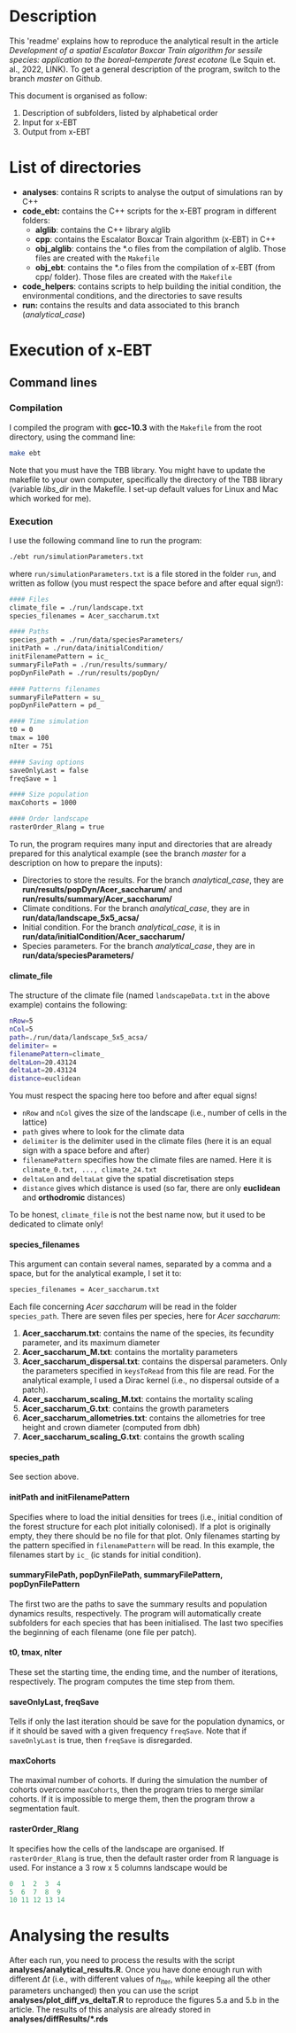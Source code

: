 # Description

This 'readme' explains how to reproduce the analytical result in the article *Development of a spatial Escalator Boxcar Train algorithm for sessile species: application to the boreal–temperate forest ecotone* (Le Squin et. al., 2022, LINK). To get a general description of the program, switch to the branch *master* on Github.

This document is organised as follow:

1. Description of subfolders, listed by alphabetical order
2. Input for x-EBT
3. Output from x-EBT

# List of directories

- **analyses**: contains R scripts to analyse the output of simulations ran by C++
- **code_ebt:** contains the C++ scripts for the x-EBT program in different folders:
	- **alglib**: contains the C++ library alglib
	- **cpp**: contains the Escalator Boxcar Train algorithm (x-EBT) in C++
	- **obj_alglib**: contains the *.o files from the compilation of alglib. Those files are created with the `Makefile`
	- **obj_ebt**: contains the *.o files from the compilation of x-EBT (from cpp/ folder). Those files are created with the `Makefile`
- **code_helpers**: contains scripts to help building the initial condition, the environmental conditions, and the directories to save results
- **run:** contains the results and data associated to this branch (*analytical_case*)

# Execution of x-EBT

## Command lines

### Compilation

I compiled the program with **gcc-10.3** with the `Makefile` from the root directory, using the command line:

```sh
make ebt
```

Note that you must have the TBB library. You might have to update the makefile to your own computer, specifically the directory of the TBB library (variable *libs_dir* in the Makefile. I set-up default values for Linux and Mac which worked for me).

### Execution

I use the following command line to run the program:

```sh
./ebt run/simulationParameters.txt
```

where `run/simulationParameters.txt` is a file stored in the folder `run`, and written as follow (you must respect the space before and after equal sign!):

```bash
#### Files
climate_file = ./run/landscape.txt
species_filenames = Acer_saccharum.txt

#### Paths
species_path = ./run/data/speciesParameters/
initPath = ./run/data/initialCondition/
initFilenamePattern = ic_
summaryFilePath = ./run/results/summary/
popDynFilePath = ./run/results/popDyn/

#### Patterns filenames
summaryFilePattern = su_
popDynFilePattern = pd_

#### Time simulation
t0 = 0
tmax = 100
nIter = 751

#### Saving options
saveOnlyLast = false
freqSave = 1

#### Size population
maxCohorts = 1000

#### Order landscape
rasterOrder_Rlang = true
```

To run, the program requires many input and directories that are already prepared for this analytical example (see the branch *master* for a description on how to prepare the inputs):

- Directories to store the results. For the branch *analytical_case*, they are **run/results/popDyn/Acer_saccharum/** and **run/results/summary/Acer_saccharum/**
- Climate conditions. For the branch *analytical_case*, they are in **run/data/landscape_5x5_acsa/**
- Initial condition. For the branch *analytical_case*, it is in **run/data/initialCondition/Acer_saccharum/**
- Species parameters. For the branch *analytical_case*, they are in **run/data/speciesParameters/**

#### climate_file

The structure of the climate file (named `landscapeData.txt` in the above example) contains the following:

```bash
nRow=5
nCol=5
path=./run/data/landscape_5x5_acsa/
delimiter= = 
filenamePattern=climate_
deltaLon=20.43124
deltaLat=20.43124
distance=euclidean
```

You must respect the spacing here too before and after equal signs!

- `nRow` and `nCol` gives the size of the landscape (i.e., number of cells in the lattice)
- `path` gives where to look for the climate data
- `delimiter` is the delimiter used in the climate files (here it is an equal sign with a space before and after)
- `filenamePattern` specifies how the climate files are named. Here it is `climate_0.txt, ..., climate_24.txt`
- `deltaLon` and `deltaLat` give the spatial discretisation steps
- `distance` gives which distance is used (so far, there are only **euclidean** and **orthodromic** distances)

To be honest, `climate_file` is not the best name now, but it used to be dedicated to climate only!

#### species_filenames

This argument can contain several names, separated by a comma and a space, but for the analytical example, I set it to:

```bash
species_filenames = Acer_saccharum.txt
```

Each file concerning *Acer saccharum* will be read in the folder `species_path`. There are seven files per species, here for *Acer saccharum*:

1. **Acer_saccharum.txt**: contains the name of the species, its fecundity parameter, and its maximum diameter
2. **Acer_saccharum_M.txt**: contains the mortality parameters
3. **Acer_saccharum_dispersal.txt**: contains the dispersal parameters. Only the parameters specified in `keysToRead` from this file are read. For the analytical example, I used a Dirac kernel (i.e., no dispersal outside of a patch).
4. **Acer_saccharum_scaling_M.txt**: contains the mortality scaling
5. **Acer_saccharum_G.txt**: contains the growth parameters
6. **Acer_saccharum_allometries.txt**: contains the allometries for tree height and crown diameter (computed from dbh)
7. **Acer_saccharum_scaling_G.txt**: contains the growth scaling

#### species_path

See section above.

#### initPath and initFilenamePattern

Specifies where to load the initial densities for trees (i.e., initial condition of the forest structure for each plot initially colonised). If a plot is originally empty, they there should be no file for that plot. Only filenames starting by the pattern specified in `filenamePattern` will be read. In this example, the filenames start by `ic_` (ic stands for initial condition).

#### summaryFilePath, popDynFilePath, summaryFilePattern, popDynFilePattern

The first two are the paths to save the summary results and population dynamics results, respectively. The program will automatically create subfolders for each species that has been initialised. The last two specifies the beginning of each filename (one file per patch).

#### t0, tmax, nIter

These set the starting time, the ending time, and the number of iterations, respectively. The program computes the time step from them.

#### saveOnlyLast, freqSave

Tells if only the last iteration should be save for the population dynamics, or if it should be saved with a given frequency `freqSave`. Note that if `saveOnlyLast` is true, then `freqSave` is disregarded.

#### maxCohorts

The maximal number of cohorts. If during the simulation the number of cohorts overcome `maxCohorts`, then the program tries to merge similar cohorts. If it is impossible to merge them, then the program throw a segmentation fault.

#### rasterOrder_Rlang

It specifies how the cells of the landscape are organised. If `rasterOrder_Rlang` is true, then the default raster order from R language is used. For instance a 3 row x 5 columns landscape would be

```R
0  1  2  3  4
5  6  7  8  9
10 11 12 13 14
```



# Analysing the results

After each run, you need to process the results with the script **analyses/analytical_results.R**. Once you have done enough run with different $\Delta t$ (i.e., with different values of $n_{\text{iter}}$, while keeping all the other parameters unchanged) then you can use the script **analyses/plot_diff_vs_deltaT.R** to reproduce the figures 5.a and 5.b in the article. The results of this analysis are already stored in **analyses/diffResults/*.rds** 


